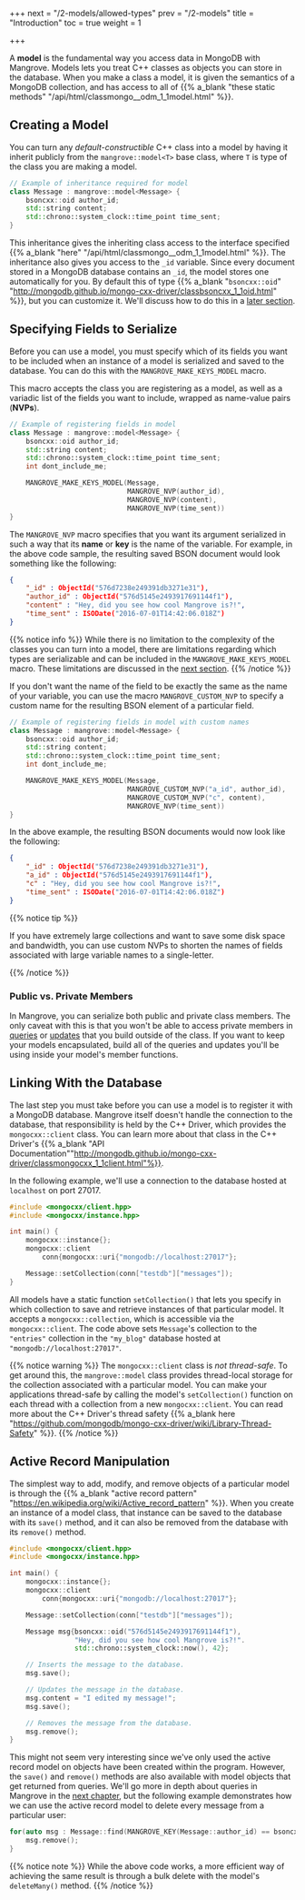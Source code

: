 +++
next = "/2-models/allowed-types"
prev = "/2-models"
title = "Introduction"
toc = true
weight = 1

+++

A **model** is the fundamental way you access data in MongoDB with Mangrove. Models lets you treat C++ classes as objects you can store in the database. When you make a class a model, it is given the semantics of a MongoDB collection, and has access to all of {{% a_blank "these static methods" "/api/html/classmongo__odm_1_1model.html" %}}.

## Creating a Model

You can turn any *default-constructible* C++ class into a model by having it inherit publicly from the `mangrove::model<T>` base class, where `T` is type of the class you are making a model.

```cpp
// Example of inheritance required for model
class Message : mangrove::model<Message> {
    bsoncxx::oid author_id;
    std::string content;
    std::chrono::system_clock::time_point time_sent;
}
```

This inheritance gives the inheriting class access to the interface specified {{% a_blank "here" "/api/html/classmongo__odm_1_1model.html" %}}. The inheritance also gives you access to the `_id` variable. Since every document stored in a MongoDB database contains an `_id`, the model stores one automatically for you. By default this of type {{% a_blank "`bsoncxx::oid`" "http://mongodb.github.io/mongo-cxx-driver/classbsoncxx_1_1oid.html" %}}, but you can customize it. We'll discuss how to do this in a [later section](/2-models/custom_id).

## Specifying Fields to Serialize

Before you can use a model, you must specify which of its fields you want to be included when an instance of a model is serialized and saved to the database. You can do this with the `MANGROVE_MAKE_KEYS_MODEL` macro.

This macro accepts the class you are registering as a model, as well as a variadic list of the fields you want to include, wrapped as name-value pairs (**NVPs**).

```cpp
// Example of registering fields in model
class Message : mangrove::model<Message> {
    bsoncxx::oid author_id;
    std::string content;
    std::chrono::system_clock::time_point time_sent;
    int dont_include_me;

    MANGROVE_MAKE_KEYS_MODEL(Message,
                             MANGROVE_NVP(author_id),
                             MANGROVE_NVP(content),
                             MANGROVE_NVP(time_sent))
}
```

The `MANGROVE_NVP` macro specifies that you want its argument serialized in such a way that its **name** or **key** is the name of the variable. For example, in the above code sample, the resulting saved BSON document would look something like the following:

```json
{
    "_id" : ObjectId("576d7238e249391db3271e31"),
    "author_id" : ObjectId("576d5145e2493917691144f1"),
    "content" : "Hey, did you see how cool Mangrove is?!",
    "time_sent" : ISODate("2016-07-01T14:42:06.018Z")
}
```

{{% notice info %}}
While there is no limitation to the complexity of the classes you can turn into a model, there are limitations regarding which types are serializable and can be included in the `MANGROVE_MAKE_KEYS_MODEL` macro. These limitations are discussed in the [next section](/2-models/allowed-types). 
{{% /notice %}}

If you don't want the name of the field to be exactly the same as the name of your variable, you can use the macro `MANGROVE_CUSTOM_NVP` to specify a custom name for the resulting BSON element of a particular field.

```cpp
// Example of registering fields in model with custom names
class Message : mangrove::model<Message> {
    bsoncxx::oid author_id;
    std::string content;
    std::chrono::system_clock::time_point time_sent;
    int dont_include_me;

    MANGROVE_MAKE_KEYS_MODEL(Message,
                             MANGROVE_CUSTOM_NVP("a_id", author_id),
                             MANGROVE_CUSTOM_NVP("c", content),
                             MANGROVE_NVP(time_sent))
}
```

In the above example, the resulting BSON documents would now look like the following:

```json
{
    "_id" : ObjectId("576d7238e249391db3271e31"),
    "a_id" : ObjectId("576d5145e2493917691144f1"),
    "c" : "Hey, did you see how cool Mangrove is?!",
    "time_sent" : ISODate("2016-07-01T14:42:06.018Z")
}
```

{{% notice tip %}}

If you have extremely large collections and want to save some disk space and bandwidth, you can use custom NVPs to shorten the names of fields associated with large variable names to a single-letter.

{{% /notice %}}

### Public vs. Private Members

In Mangrove, you can serialize both public and private class members. The only caveat with this is that you won't be able to access private members in [queries](/3-queries) or [updates](/4-updates) that you build outside of the class. If you want to keep your models encapsulated, build all of the queries and updates you'll be using inside your model's member functions.

## Linking With the Database

The last step you must take before you can use a model is to register it with a MongoDB database. Mangrove itself doesn't handle the connection to the database, that responsibility is held by the C++ Driver, which provides the `mongocxx::client` class. You can learn more about that class in the C++ Driver's {{% a_blank "API Documentation""http://mongodb.github.io/mongo-cxx-driver/classmongocxx_1_1client.html"%}}. 

In the following example, we'll use a connection to the database hosted at `localhost` on port 27017.

```cpp
#include <mongocxx/client.hpp>
#include <mongocxx/instance.hpp>

int main() {
    mongocxx::instance{};
    mongocxx::client 
        conn{mongocxx::uri{"mongodb://localhost:27017"};

    Message::setCollection(conn["testdb"]["messages"]);
}
```

All models have a static function `setCollection()` that lets you specify in which collection to save and retrieve instances of that particular model. It accepts a `mongocxx::collection`, which is accessible via the `mongocxx::client`. The code above sets `Message`'s collection to the `"entries"` collection in the `"my_blog"` database hosted at `"mongodb://localhost:27017"`.

{{% notice warning %}}
The `mongocxx::client` class is *not thread-safe*. To get around this, the `mangrove::model` class provides thread-local storage for the collection associated with a particular model. You can make your applications thread-safe by calling the model's `setCollection()` function on each thread with a collection from a new `mongocxx::client`. You can read more about the C++ Driver's thread safety {{% a_blank here "https://github.com/mongodb/mongo-cxx-driver/wiki/Library-Thread-Safety" %}}.
{{% /notice %}}

## Active Record Manipulation

The simplest way to add, modify, and remove objects of a particular model is through the {{% a_blank "active record pattern" "https://en.wikipedia.org/wiki/Active_record_pattern" %}}. When you create an instance of a model class, that instance can be saved to the database with its `save()` method, and it can also be removed from the database with its `remove()` method.

```cpp
#include <mongocxx/client.hpp>
#include <mongocxx/instance.hpp>

int main() {
    mongocxx::instance{};
    mongocxx::client 
        conn{mongocxx::uri{"mongodb://localhost:27017"};

    Message::setCollection(conn["testdb"]["messages"]);

    Message msg{bsoncxx::oid("576d5145e2493917691144f1"),
                "Hey, did you see how cool Mangrove is?!".
                std::chrono::system_clock::now(), 42};

    // Inserts the message to the database.
    msg.save();

    // Updates the message in the database.
    msg.content = "I edited my message!";
    msg.save();

    // Removes the message from the database.
    msg.remove();
}
```

This might not seem very interesting since we've only used the active record model on objects have been created within the program. However, the `save()` and `remove()` methods are also available with model objects that get returned from queries. We'll go more in depth about queries in Mangrove in the [next chapter](/3-queries), but the following example demonstrates how we can use the active record model to delete every message from a particular user:

```cpp
for(auto msg : Message::find(MANGROVE_KEY(Message::author_id) == bsoncxx::oid("576d5145e2493917691144f1"))) {
    msg.remove();
}
```
{{% notice note %}}
While the above code works, a more efficient way of achieving the same result is through a bulk delete with the model's `deleteMany()` method.
{{% /notice %}}
